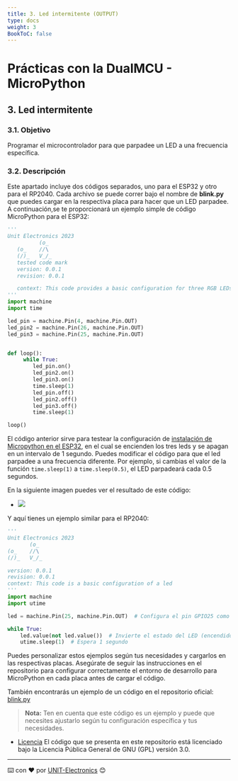 ```yaml
---
title: 3. Led intermitente (OUTPUT) 
type: docs
weight: 3
BookToC: false
---
```


# Prácticas con la DualMCU - MicroPython

## 3. Led intermitente
### 3.1. Objetivo
Programar el microcontrolador para que parpadee un LED a una frecuencia específica. 



### 3.2. Descripción

Este apartado incluye dos códigos separados, uno para el ESP32 y otro para el RP2040. Cada archivo se puede correr bajo el nombre de **blink.py** que puedes cargar en la respectiva placa para hacer que un LED parpadee. A continuación,se te proporcionará un ejemplo simple de código MicroPython para el ESP32:

```python
'''
Unit Electronics 2023
          (o_
   (o_    //\
   (/)_   V_/_ 
   tested code mark
   version: 0.0.1
   revision: 0.0.1

   context: This code provides a basic configuration for three RGB LEDs.
'''
import machine
import time

led_pin = machine.Pin(4, machine.Pin.OUT)
led_pin2 = machine.Pin(26, machine.Pin.OUT)
led_pin3 = machine.Pin(25, machine.Pin.OUT)


def loop():
     while True:
        led_pin.on()    
        led_pin2.on()   
        led_pin3.on()  
        time.sleep(1)  
        led_pin.off()   
        led_pin2.off()  
        led_pin3.off()  
        time.sleep(1)   

loop()
```
El código anterior sirve para testear la configuración de [instalación de Micropython en el ESP32](https://github.com/UNIT-Electronics/DualMCU-ESP32-MicroPython), en el cual se encienden los tres leds y se apagan en un intervalo de 1 segundo. 
Puedes modificar el código para que el led parpadee a una frecuencia diferente. Por ejemplo, si cambias el valor de la función `time.sleep(1)` a `time.sleep(0.5)`, el LED parpadeará cada 0.5 segundos.

En la siguiente imagen puedes ver el resultado de este código:

+ ![](/docs/3-Led_intermitente/images/blink_led2.gif)

Y aquí tienes un ejemplo similar para el RP2040:

```python
'''
Unit Electronics 2023
       (o_
(o_    //\
(/)_   V_/_ 

version: 0.0.1
revision: 0.0.1
context: This code is a basic configuration of a led
'''
import machine
import utime

led = machine.Pin(25, machine.Pin.OUT)  # Configura el pin GPIO25 como salida

while True:
    led.value(not led.value())  # Invierte el estado del LED (encendido/apagado)
    utime.sleep(1)  # Espera 1 segundo
```
Puedes personalizar estos ejemplos según tus necesidades y cargarlos en las respectivas placas. Asegúrate de seguir las instrucciones en el repositorio para configurar correctamente el entorno de desarrollo para MicroPython en cada placa antes de cargar el código.

También encontrarás un ejemplo de un código en el repositorio oficial: [blink.py](https://github.com/UNIT-Electronics/DualMCU/blob/main/Examples/Micropython%20Basics/RP2040/00.LEDs/blink.py)

> **Nota:** Ten en cuenta que este código es un ejemplo y puede que necesites ajustarlo según tu configuración específica y tus necesidades.


* [Licencia](https://www.gnu.org/licenses/gpl-3.0.html) El código que se presenta en este repositorio está licenciado bajo la Licencia Pública General de GNU (GPL) versión 3.0.
---
⌨️ con ❤️ por [UNIT-Electronics](https://github.com/UNIT-Electronics) 😊